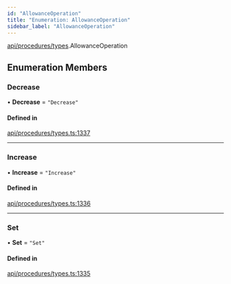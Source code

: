 ```yaml
---
id: "AllowanceOperation"
title: "Enumeration: AllowanceOperation"
sidebar_label: "AllowanceOperation"
---
```


[api/procedures/types](../../../../../modules/API/Procedures/Types/Types.md).AllowanceOperation

## Enumeration Members

### Decrease

• **Decrease** = ``"Decrease"``

#### Defined in

[api/procedures/types.ts:1337](https://github.com/PolymeshAssociation/polymesh-sdk/blob/fedc4714f/src/api/procedures/types.ts#L1337)

___

### Increase

• **Increase** = ``"Increase"``

#### Defined in

[api/procedures/types.ts:1336](https://github.com/PolymeshAssociation/polymesh-sdk/blob/fedc4714f/src/api/procedures/types.ts#L1336)

___

### Set

• **Set** = ``"Set"``

#### Defined in

[api/procedures/types.ts:1335](https://github.com/PolymeshAssociation/polymesh-sdk/blob/fedc4714f/src/api/procedures/types.ts#L1335)
